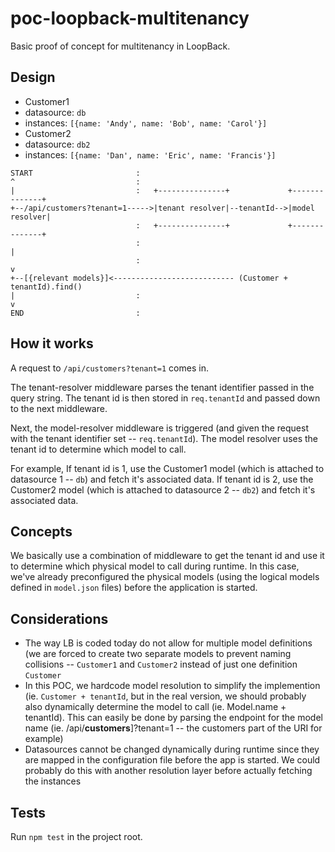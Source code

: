 # poc-loopback-multitenancy

Basic proof of concept for multitenancy in LoopBack.

## Design

- Customer1
 - datasource: `db`
 - instances: `[{name: 'Andy', name: 'Bob', name: 'Carol'}]`
- Customer2
 - datasource: `db2`
 - instances: `[{name: 'Dan', name: 'Eric', name: 'Francis'}]`

```
START                       :
^                           :
|                           :   +---------------+             +--------------+
+--/api/customers?tenant=1----->|tenant resolver|--tenantId-->|model resolver|
                            :   +---------------+             +--------------+
                            :                                         |
                            :                                         v
+--[{relevant models}]<--------------------------- (Customer + tenantId).find()
|                           :
v
END                         :
```

## How it works

A request to `/api/customers?tenant=1` comes in.

The tenant-resolver middleware parses the tenant identifier passed in the query
string. The tenant id is then stored in `req.tenantId` and passed down to the
next middleware.

Next, the model-resolver middleware is triggered (and given the request with the
tenant identifier set -- `req.tenantId`). The model resolver uses the tenant
id to determine which model to call.

For example, If tenant id is 1, use the Customer1 model (which is attached to
datasource 1 -- `db`) and fetch it's associated data. If tenant id is 2,
use the Customer2 model (which is attached to datasource 2 -- `db2`) and fetch
it's associated data.

## Concepts

We basically use a combination of middleware to get the tenant id and use it to
determine which physical model to call during runtime. In this case, we've
already preconfigured the physical models (using the logical models defined in
`model.json` files) before the application is started.

## Considerations

- The way LB is coded today do not allow for multiple model definitions (we are
  forced to create two separate models to prevent naming collisions --
  `Customer1` and `Customer2` instead of just one definition `Customer`
- In this POC, we hardcode model resolution to simplify the implemention (ie.
  `Customer + tenantId`, but in the real version, we should probably also
  dynamically determine the model to call (ie. Model.name + tenantId). This can
  easily be done by parsing the endpoint for the model name (ie.
  /api/**customers**]?tenant=1 -- the customers part of the URI for example)
- Datasources cannot be changed dynamically during runtime since they are mapped
  in the configuration file before the app is started. We could probably do this
  with another resolution layer before actually fetching the instances

## Tests

Run `npm test` in the project root.
